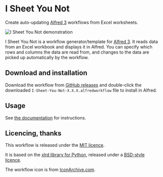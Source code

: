 I Sheet You Not
===============

Create auto-updating [Alfred 3][alfred] workflows from Excel worksheets.


![I Sheet You Not demonstration][demo]

I Sheet You Not is a workflow generator/template for [Alfred 3][alfred].
It reads data from an Excel workbook and displays it in Alfred. You can specify
which rows and columns the data are read from, and changes to the data are
picked up automatically by the workflow.


Download and installation
-------------------------

Download the workflow from [GitHub releases][gh-releases] and double-click
the downloaded `I-Sheet-You-Not-X.X.X.alfredworkflow` file to install in
Alfred.

Usage
-----

See [the documentation][doc] for instructions.


Licencing, thanks
-----------------

This workflow is released under the [MIT licence][mit].

It is based on the [xlrd library for Python][xlrd], released under a [BSD-style licence][xlrd-licence].

The workflow icon is from [IconArchive.com][icon].


[alfred]: https://www.alfredapp.com/
[doc]: http://www.deanishe.net/i-sheet-you-not/
<!-- [demo]: http://www.deanishe.net/i-sheet-you-not/_images/demo.gif -->
[demo]: doc/_static/demo.gif
[gh-releases]: https://github.com/deanishe/i-sheet-you-not/releases
[mit]: ./src/LICENCE.txt
[icon]: http://www.iconarchive.com/show/google-jfk-icons-by-carlosjj/spreadsheets-icon.html
[xlrd]: http://www.python-excel.org
[xlrd-licence]: https://github.com/python-excel/xlrd/blob/master/docs/licenses.rst
